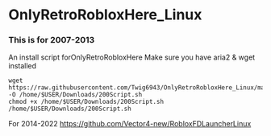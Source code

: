 # OnlyRetroRobloxHere_Linux
### This is for 2007-2013
An install script forOnlyRetroRobloxHere
Make sure you have aria2 & wget installed
```
wget https://raw.githubusercontent.com/Twig6943/OnlyRetroRobloxHere_Linux/main/200Script.sh -O /home/$USER/Downloads/200Script.sh
chmod +x /home/$USER/Downloads/200Script.sh
/home/$USER/Downloads/200Script.sh
```

For 2014-2022 https://github.com/Vector4-new/RobloxFDLauncherLinux
